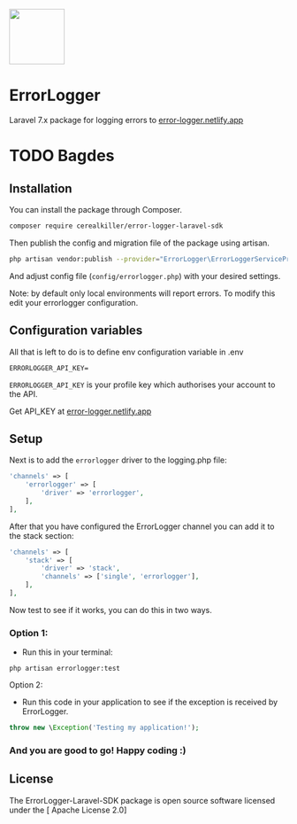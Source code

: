 <p align="left">
<img src="https://error-logger.netlify.app/assets/images/official.svg" width="100" />
</p>
<h1>ErrorLogger</h1>

Laravel 7.x package for logging errors to [error-logger.netlify.app](https://error-logger.netlify.app)

# TODO Bagdes

## Installation 
You can install the package through Composer.
```bash
composer require cerealkiller/error-logger-laravel-sdk
```

Then publish the config and migration file of the package using artisan.
```bash
php artisan vendor:publish --provider="ErrorLogger\ErrorLoggerServiceProvider"
```
And adjust config file (`config/errorlogger.php`) with your desired settings.

Note: by default only local environments will report errors. To modify this edit your errorlogger configuration.

## Configuration variables
All that is left to do is to define  env configuration variable in .env

```
ERRORLOGGER_API_KEY=
```
`ERRORLOGGER_API_KEY` is your profile key which authorises your account to the API.

Get API_KEY at [error-logger.netlify.app](https://error-logger.netlify.app)

## Setup

Next is to add the ```errorlogger``` driver to the logging.php file:
```php
'channels' => [
    'errorlogger' => [
        'driver' => 'errorlogger',
    ],
],
```

After that you have configured the ErrorLogger channel you can add it to the stack section:
```php
'channels' => [
    'stack' => [
        'driver' => 'stack',
        'channels' => ['single', 'errorlogger'],
    ],
],
```

Now test to see if it works, you can do this in two ways.

### Option 1:
 -  Run this in your terminal:
 
```shell script
php artisan errorlogger:test
```

Option 2:

- Run this code in your application to see if the exception is received by ErrorLogger.

```php
throw new \Exception('Testing my application!');
```

### And you are good to go! Happy coding :)


## License
The ErrorLogger-Laravel-SDK package is open source software licensed under the [ Apache License 2.0]
